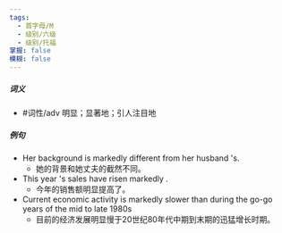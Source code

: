 ```yaml
---
tags:
  - 首字母/M
  - 级别/六级
  - 级别/托福
掌握: false
模糊: false
---
```

##### 词义
- #词性/adv  明显；显著地；引人注目地
##### 例句
- Her background is markedly different from her husband 's.
	- 她的背景和她丈夫的截然不同。
- This year 's sales have risen markedly .
	- 今年的销售额明显提高了。
- Current economic activity is markedly slower than during the go-go years of the mid to late 1980s
	- 目前的经济发展明显慢于20世纪80年代中期到末期的迅猛增长时期。
